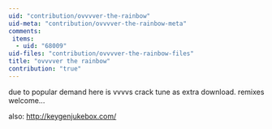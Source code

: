 ```yaml
---
uid: "contribution/ovvvver-the-rainbow"
uid-meta: "contribution/ovvvver-the-rainbow-meta"
comments: 
 items: 
  - uid: "68009"
uid-files: "contribution/ovvvver-the-rainbow-files"
title: "ovvvver the rainbow"
contribution: "true"
---
```


due to popular demand here is vvvvs crack tune as extra download. remixes welcome...


also: http://keygenjukebox.com/